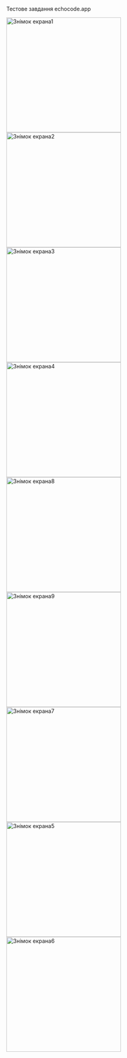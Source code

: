 Тестове завдання echocode.app

<img width="300" alt="Знімок екрана1" src="https://github.com/user-attachments/assets/8f0c4f92-a786-40ef-a188-d4373a99417a" />
<img width="300" alt="Знімок екрана2" src="https://github.com/user-attachments/assets/1c3dd38a-036d-4cb8-8e90-aaded6229454" />
<img width="300" alt="Знімок екрана3" src="https://github.com/user-attachments/assets/7945523b-5e94-46b5-800a-05f89be10271" />
<img width="300" alt="Знімок екрана4" src="https://github.com/user-attachments/assets/406ea6fc-af5c-4695-9c64-82f8e8495c41" />
<img width="300" alt="Знімок екрана8" src="https://github.com/user-attachments/assets/787c1f95-d5df-4209-a5d0-4e2a5b4629c4" />
<img width="300" alt="Знімок екрана9" src="https://github.com/user-attachments/assets/431e618e-ae5f-470b-9b32-d30425a85c59" />
<img width="300" alt="Знімок екрана7" src="https://github.com/user-attachments/assets/5a0b1043-20d4-45ef-8eaa-638053716475" />
<img width="300" alt="Знімок екрана5" src="https://github.com/user-attachments/assets/6b8c54e0-b0b5-4be7-a3a3-b7686312e741" />
<img width="300" alt="Знімок екрана6" src="https://github.com/user-attachments/assets/7160861c-c4ab-4ba9-900e-f1953ddace3e" />


